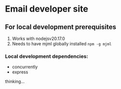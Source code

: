 # Email developer site

## For local development prerequisites
1. Works with nodejsv20.17.0
2. Needs to have mjml globally installed `npm -g mjml`
### **Local development dependencies**:
- concurrently
- express

thinking...
